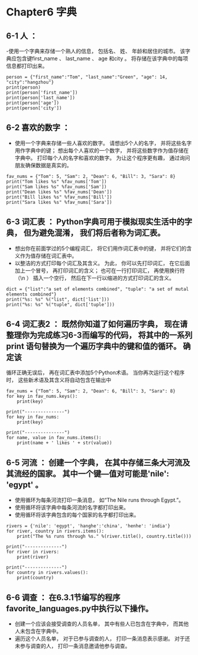 # Chapter6 字典

## 6-1 人 ： 
-使用一个字典来存储一个熟人的信息， 包括名、 姓、 年龄和居住的城市。 该字典应包含键first_name 、 last_name 、 age 和city 。 将存储在该字典中的每项信息都打印出来。
````
person = {"first_name":"Tom", "last_name":"Green", "age": 14, "city":"hangzhou"}
print(person)
print(person['first_name'])
print(person['last_name'])
print(person['age'])
print(person['city'])
````

## 6-2 喜欢的数字 ： 
- 使用一个字典来存储一些人喜欢的数字。 请想出5个人的名字， 并将这些名字用作字典中的键； 想出每个人喜欢的一个数字， 并将这些数字作为值存储在字典中。 打印每个人的名字和喜欢的数字。
为让这个程序更有趣， 通过询问朋友确保数据是真实的。
````
fav_nums = {"Tom": 5, "Sam": 2, "Dean": 6, "Bill": 3, "Sara": 8}
print("Tom likes %s" %fav_nums['Tom'])
print("Sam likes %s" %fav_nums['Sam'])
print("Dean likes %s" %fav_nums['Dean'])
print("Bill likes %s" %fav_nums['Bill'])
print("Sara likes %s" %fav_nums['Sara'])
````

## 6-3 词汇表 ： Python字典可用于模拟现实生活中的字典， 但为避免混淆， 我们将后者称为词汇表。
- 想出你在前面学过的5个编程词汇， 将它们用作词汇表中的键， 并将它们的含义作为值存储在词汇表中。
- 以整洁的方式打印每个词汇及其含义。 为此， 你可以先打印词汇， 在它后面加上一个冒号， 再打印词汇的含义； 也可在一行打印词汇， 再使用换行符（\n ） 插入一个空行， 然后在下一行以缩进的方式打印词汇的含义。
````
dict = {"list":"a set of elements combined", "tuple": "a set of mutal elements combined"}
print("%s: %s" %("list", dict['list']))
print("%s: %s" %("tuple", dict['tuple']))
````

## 6-4 词汇表2 ： 既然你知道了如何遍历字典， 现在请整理你为完成练习6-3而编写的代码， 将其中的一系列print 语句替换为一个遍历字典中的键和值的循环。 确定该
循环正确无误后， 再在词汇表中添加5个Python术语。 当你再次运行这个程序时， 这些新术语及其含义将自动包含在输出中
````
fav_nums = {"Tom": 5, "Sam": 2, "Dean": 6, "Bill": 3, "Sara": 8}
for key in fav_nums.keys():
    print(key)

print("---------------")
for key in fav_nums:
    print(key)

print("---------------")
for name, value in fav_nums.items():
    print(name + ' likes ' + str(value))
````
## 6-5 河流 ： 创建一个字典， 在其中存储三条大河流及其流经的国家。 其中一个键—值对可能是'nile': 'egypt' 。
- 使用循环为每条河流打印一条消息， 如“The Nile runs through Egypt.”。
- 使用循环将该字典中每条河流的名字都打印出来。
- 使用循环将该字典包含的每个国家的名字都打印出来。
````
rivers = {'nile': 'egypt', 'hanghe':'china', 'henhe': 'india'}
for river, country in rivers.items():
    print("The %s runs through %s." %(river.title(), country.title()))

print("--------------")
for river in rivers:
    print(river)

print("--------------")
for country in rivers.values():
    print(country)
````

## 6-6 调查 ： 在6.3.1节编写的程序favorite_languages.py中执行以下操作。
- 创建一个应该会接受调查的人员名单， 其中有些人已包含在字典中， 而其他人未包含在字典中。
- 遍历这个人员名单， 对于已参与调查的人， 打印一条消息表示感谢。 对于还未参与调查的人， 打印一条消息邀请他参与调查。
````
````

